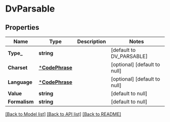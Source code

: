 # DvParsable

## Properties
Name | Type | Description | Notes
------------ | ------------- | ------------- | -------------
**Type_** | **string** |  | [default to DV_PARSABLE]
**Charset** | [***CodePhrase**](CodePhrase.md) |  | [optional] [default to null]
**Language** | [***CodePhrase**](CodePhrase.md) |  | [optional] [default to null]
**Value** | **string** |  | [default to null]
**Formalism** | **string** |  | [default to null]

[[Back to Model list]](../README.md#documentation-for-models) [[Back to API list]](../README.md#documentation-for-api-endpoints) [[Back to README]](../README.md)

